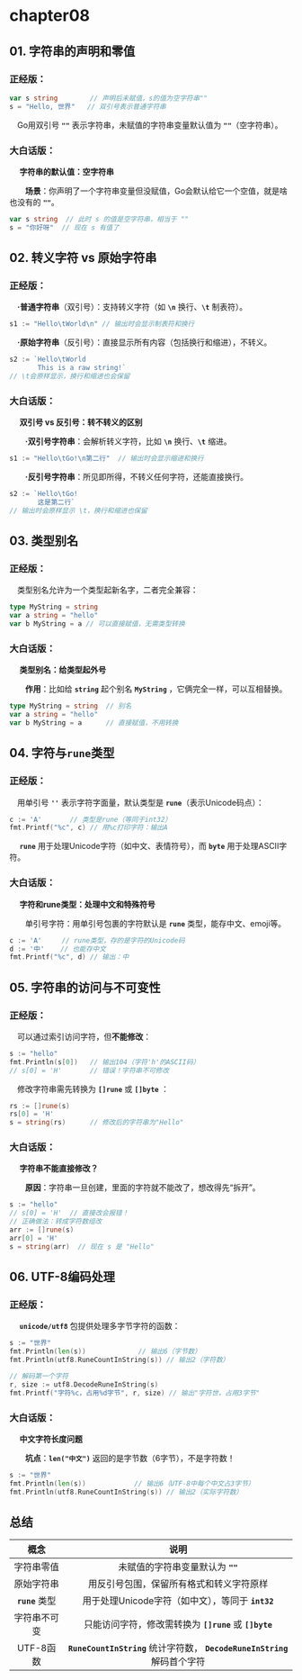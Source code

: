 # chapter08

## 01. 字符串的声明和零值
### 正经版：

```go
var s string        // 声明后未赋值，s的值为空字符串""
s = "Hello, 世界"   // 双引号表示普通字符串
```

&emsp;Go用双引号 **`""`** 表示字符串，未赋值的字符串变量默认值为 **`""`**（空字符串）。

### 大白话版：

&emsp; **字符串的默认值：空字符串**

&emsp;&emsp;**场景**：你声明了一个字符串变量但没赋值，Go会默认给它一个空值，就是啥也没有的 **`""`**。

```go
var s string  // 此时 s 的值是空字符串，相当于 ""
s = "你好呀"  // 现在 s 有值了
```

## 02. 转义字符 vs 原始字符串
### 正经版：

&emsp;**·普通字符串**（双引号）：支持转义字符（如 **`\n`** 换行、**`\t`** 制表符）。
```go
s1 := "Hello\tWorld\n" // 输出时会显示制表符和换行
```

&emsp;**·原始字符串**（反引号）：直接显示所有内容（包括换行和缩进），不转义。
```go
s2 := `Hello\tWorld
       This is a raw string!`
// \t会原样显示，换行和缩进也会保留
```

### 大白话版：

&emsp; **双引号 vs 反引号：转不转义的区别**

&emsp;&emsp;**·双引号字符串**：会解析转义字符，比如 **`\n`** 换行、**`\t`** 缩进。
```go
s1 := "Hello\tGo!\n第二行"  // 输出时会显示缩进和换行
```

&emsp;&emsp;**·反引号字符串**：所见即所得，不转义任何字符，还能直接换行。
```go
s2 := `Hello\tGo!  
       这是第二行`  
// 输出时会原样显示 \t，换行和缩进也保留
```

## 03. 类型别名
### 正经版：

&emsp;类型别名允许为一个类型起新名字，二者完全兼容：
```go
type MyString = string
var a string = "hello"
var b MyString = a // 可以直接赋值，无需类型转换
```

### 大白话版：

&emsp; **类型别名：给类型起外号**

&emsp;&emsp;**作用**：比如给 **`string`** 起个别名 **`MyString`** ，它俩完全一样，可以互相替换。
```go
type MyString = string  // 别名
var a string = "hello"
var b MyString = a      // 直接赋值，不用转换
```

## 04. 字符与`rune`类型
### 正经版：
 
&emsp;用单引号 **`''`** 表示字符字面量，默认类型是 **`rune`**（表示Unicode码点）：
```go
c := 'A'       // 类型是rune（等同于int32）
fmt.Printf("%c", c) // 用%c打印字符：输出A
```

&emsp; **`rune`** 用于处理Unicode字符（如中文、表情符号），而 **`byte`** 用于处理ASCII字符。

### 大白话版：

&emsp; **字符和rune类型：处理中文和特殊符号**

&emsp;&emsp;单引号字符：用单引号包裹的字符默认是 **`rune`** 类型，能存中文、emoji等。
```go
c := 'A'     // rune类型，存的是字符的Unicode码
d := '中'    // 也能存中文
fmt.Printf("%c", d) // 输出：中
```

## 05. 字符串的访问与不可变性
### 正经版：
 
&emsp;可以通过索引访问字符，但**不能修改**：
```go
s := "hello"
fmt.Println(s[0])   // 输出104（字符'h'的ASCII码）
// s[0] = 'H'       // 错误！字符串不可修改
```

&emsp;修改字符串需先转换为 **`[]rune`** 或 **`[]byte`** ：
```go
rs := []rune(s)
rs[0] = 'H'
s = string(rs)      // 修改后的字符串为"Hello"
```

### 大白话版：

&emsp; **字符串不能直接修改？**

&emsp;&emsp;**原因**：字符串一旦创建，里面的字符就不能改了，想改得先“拆开”。
```go
s := "hello"
// s[0] = 'H'  // 直接改会报错！
// 正确做法：转成字符数组改
arr := []rune(s)
arr[0] = 'H'
s = string(arr)  // 现在 s 是 "Hello"
```

## 06. UTF-8编码处理
### 正经版：
 
&emsp; **`unicode/utf8`** 包提供处理多字节字符的函数：
```go
s := "世界"
fmt.Println(len(s))             // 输出6（字节数）
fmt.Println(utf8.RuneCountInString(s)) // 输出2（字符数）

// 解码第一个字符
r, size := utf8.DecodeRuneInString(s)
fmt.Printf("字符%c，占用%d字节", r, size) // 输出"字符世，占用3字节"
```

### 大白话版：

&emsp; **中文字符长度问题**

&emsp;&emsp;**坑点**：**`len("中文")`** 返回的是字节数（6字节），不是字符数！
```go
s := "世界"
fmt.Println(len(s))            // 输出6（UTF-8中每个中文占3字节）
fmt.Println(utf8.RuneCountInString(s)) // 输出2（实际字符数）
```

## 总结
| 概念 | 说明 |
|:-------:|:--------:| 
| 字符串零值 | 未赋值的字符串变量默认为 **`""`** |
| 原始字符串 | 	用反引号包围，保留所有格式和转义字符原样 |
| **`rune`** 类型 | 用于处理Unicode字符（如中文），等同于 **`int32`** |
| 字符串不可变 | 只能访问字符，修改需转换为 **`[]rune`** 或 **`[]byte`** |
| UTF-8函数 | **`RuneCountInString`** 统计字符数，  **`DecodeRuneInString`** 解码首个字符 |